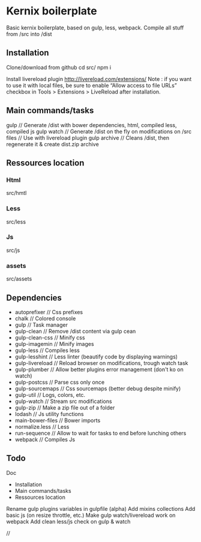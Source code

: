 # Kernix boilerplate

Basic kernix boilerplate, based on gulp, less, webpack.
Compile all stuff from /src into /dist



## Installation
Clone/download from github
cd src/
npm i

Install livereload plugin
http://livereload.com/extensions/
Note : if you want to use it with local files, be sure to enable “Allow access to file URLs” checkbox in Tools > Extensions > LiveReload after installation.



## Main commands/tasks
gulp // Generate /dist with bower dependencies, html, compiled less, compiled js
gulp watch // Generate /dist on the fly on modifications on /src files
  // Use with livereload plugin
gulp archive // Cleans /dist, then regenerate it & create dist.zip archive



## Ressources location

### Html
src/hmtl

### Less
src/less

### Js
src/js

### assets
src/assets

## Dependencies
- autoprefixer // Css prefixes
- chalk // Colored console
- gulp // Task manager
- gulp-clean // Remove /dist content via gulp cean
- gulp-clean-css // Minify css
- gulp-imagemin // Minify images
- gulp-less // Compiles less
- gulp-lesshint // Less linter (beautify code by displaying warnings)
- gulp-livereload // Reload browser on modifications, trough watch task
- gulp-plumber // Allow better plugins error management (don't ko on watch)
- gulp-postcss // Parse css only once
- gulp-sourcemaps // Css sourcemaps (better debug despite minify)
- gulp-util // Logs, colors, etc.
- gulp-watch // Stream src modifications
- gulp-zip // Make a zip file out of a folder
- lodash // Js utility functions
- main-bower-files // Bower imports
- normalize.less // Less
- run-sequence // Allow to wait for tasks to end before lunching others
- webpack // Compiles Js



## Todo
Doc
- Installation
- Main commands/tasks
- Ressources location

Rename gulp plugins variables in gulpfile (alpha)
Add mixins collections
Add basic js (on resize throttle, etc.)
Make gulp watch/livereload work on webpack
Add clean less/js check on gulp & watch















//
